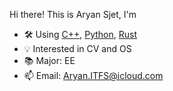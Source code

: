 Hi there! This is Aryan Sjet, I'm
- 🛠 Using [C++](https://www.cplusplus.com/), [Python](https://www.python.org/), [Rust](https://www.rust-lang.org/)
- 💡 Interested in CV and OS
- 📚 Major: EE
- 📫 Email: Aryan.ITFS@icloud.com
